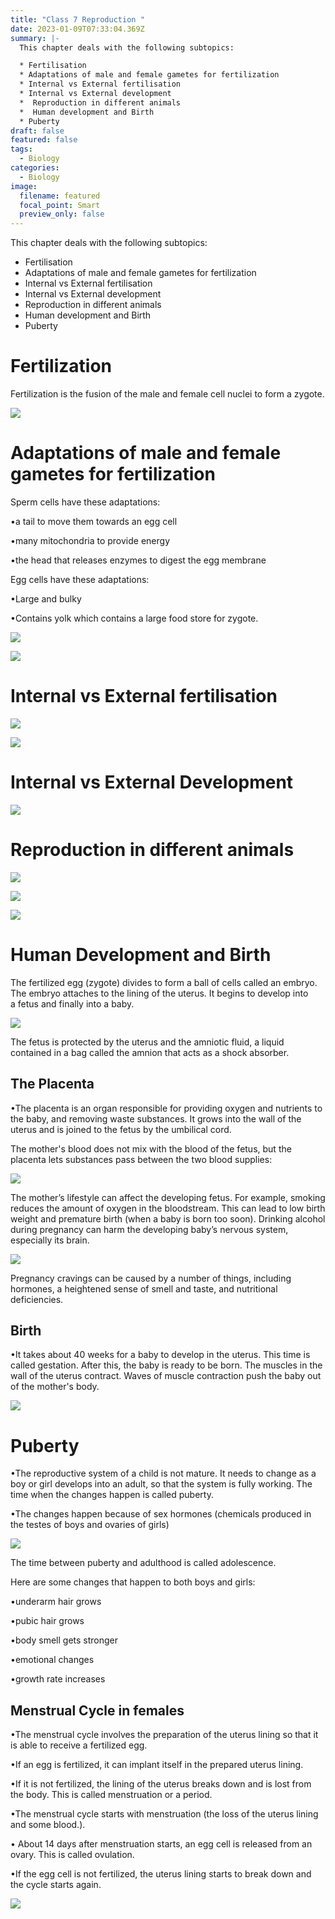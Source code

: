 ```yaml
---
title: "Class 7 Reproduction "
date: 2023-01-09T07:33:04.369Z
summary: |-
  T﻿his chapter deals with the following subtopics:

  * ﻿Fertilisation
  * Adaptations of male and female gametes for fertilization
  * Internal vs External fertilisation
  * Internal vs External development
  *  Reproduction in different animals
  *  Human development and Birth
  * Puberty
draft: false
featured: false
tags:
  - Biology
categories:
  - Biology
image:
  filename: featured
  focal_point: Smart
  preview_only: false
---
```

T﻿his chapter deals with the following subtopics:

* Fertilisation
* Adaptations of male and female gametes for fertilization
* Internal vs External fertilisation
* Internal vs External development
* Reproduction in different animals
* Human development and Birth
* ﻿Puberty

# **F﻿ertilization**

Fertilization is the fusion of the male and female cell nuclei to form a zygote. 

![](fertilisation.png)

<!--StartFragment-->

# Adaptations of male and female gametes for fertilization

<!--EndFragment-->

<!--StartFragment-->

Sperm cells have these adaptations:

•a tail to move them towards an egg cell

•many mitochondria to provide energy

•the head that releases enzymes to digest the egg membrane

Egg cells have these adaptations:

•Large and bulky

•Contains yolk which contains a large food store for zygote.

<!--EndFragment-->

![](picture1.png)

![](picture2.png)

# I﻿nternal vs External fertilisation

![](internal-fertilisation.jpg)

![](picture6.jpg)

# Internal vs External Development

![](picture4.png)

<!--StartFragment-->



# Reproduction in different animals

<!--EndFragment-->

![](picture5.png)

![](picture7.jpg)

![](picture8.png)



# Human Development and Birth

<!--StartFragment-->

The fertilized egg (zygote) divides to form a ball of cells called an embryo. The embryo attaches to the lining of the uterus. It begins to develop into a fetus and finally into a baby.

<!--EndFragment-->

![](human-dev.png)

<!--StartFragment-->

The fetus is protected by the uterus and the amniotic fluid, a liquid contained in a bag called the amnion that acts as a shock absorber.

<!--EndFragment-->



## T﻿he Placenta

<!--StartFragment-->

•The placenta is an organ responsible for providing oxygen and nutrients to the baby, and removing waste substances. It grows into the wall of the uterus and is joined to the fetus by the umbilical cord.

<!--EndFragment--><!--StartFragment-->

The mother's blood does not mix with the blood of the fetus, but the placenta lets substances pass between the two blood supplies:

<!--EndFragment-->

![](placenta.png)

<!--StartFragment-->

The mother’s lifestyle can affect the developing fetus. For example, smoking reduces the amount of oxygen in the bloodstream. This can lead to low birth weight and premature birth (when a baby is born too soon). Drinking alcohol during pregnancy can harm the developing baby’s nervous system, especially its brain.

<!--EndFragment-->

![](pregnancy.png)

<!--StartFragment-->

Pregnancy cravings can be caused by a number of things, including hormones, a heightened sense of smell and taste, and nutritional deficiencies.

<!--EndFragment-->

## B﻿irth

<!--StartFragment-->

•It takes about 40 weeks for a baby to develop in the uterus. This time is called gestation. After this, the baby is ready to be born. The muscles in the wall of the uterus contract. Waves of muscle contraction push the baby out of the mother's body.

<!--EndFragment-->

![](birth.png)

# P﻿uberty

<!--StartFragment-->

•The reproductive system of a child is not mature. It needs to change as a boy or girl develops into an adult, so that the system is fully working. The time when the changes happen is called puberty.

•The changes happen because of sex hormones (chemicals produced in the testes of boys and ovaries of girls)

<!--EndFragment-->

![](pubert.png)

<!--StartFragment-->

The time between puberty and adulthood is called adolescence.

<!--EndFragment--><!--StartFragment-->

Here are some changes that happen to both boys and girls:

•underarm hair grows

•pubic hair grows

•body smell gets stronger

•emotional changes

•growth rate increases

<!--EndFragment-->

<!--StartFragment-->

## Menstrual Cycle in females

•The menstrual cycle involves the preparation of the uterus lining so that it is able to receive a fertilized egg. 

•If an egg is fertilized, it can implant itself in the prepared uterus lining.

•If it is not fertilized, the lining of the uterus breaks down and is lost from the body. This is called menstruation or a period.

•The menstrual cycle starts with menstruation (the loss of the uterus lining and some blood.).

• About 14 days after menstruation starts, an egg cell is released from an ovary. This is called ovulation.

•If the egg cell is not fertilized, the uterus lining starts to break down and the cycle starts again.

![](mens.png)